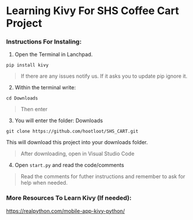 # Learning Kivy For SHS Coffee Cart Project

### Instructions For Instaling:
1. Open the Terminal in Lanchpad.

```pip install kivy```

> If there are any issues notify us. If it asks you to update pip ignore it. 

2. Within the terminal write:

```cd Downloads```
> Then enter

3. You will enter the folder: Downloads

```git clone https://github.com/hootloot/SHS_CART.git```

This will download this project into your downloads folder. 
> After downloading, open in Visual Studio Code

4. Open ```start.py``` and read the code/comments

> Read the comments for futher instructions and remember to ask for help when needed.

### More Resources To Learn Kivy (If needed):
https://realpython.com/mobile-app-kivy-python/


